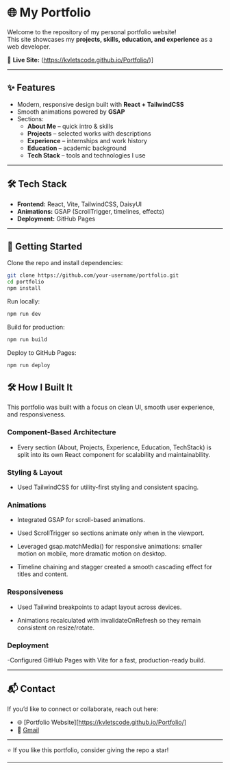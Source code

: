 
# 🌐 My Portfolio

Welcome to the repository of my personal portfolio website!  
This site showcases my **projects, skills, education, and experience** as a web developer.  

🔗 **Live Site:** (https://kvletscode.github.io/Portfolio/)]  

---

## ✨ Features
- Modern, responsive design built with **React + TailwindCSS**
- Smooth animations powered by **GSAP**
- Sections:
  - **About Me** – quick intro & skills
  - **Projects** – selected works with descriptions
  - **Experience** – internships and work history
  - **Education** – academic background
  - **Tech Stack** – tools and technologies I use

---

## 🛠 Tech Stack
- **Frontend:** React, Vite, TailwindCSS, DaisyUI  
- **Animations:** GSAP (ScrollTrigger, timelines, effects)  
- **Deployment:** GitHub Pages  

---

## 🚀 Getting Started

Clone the repo and install dependencies:

```bash
git clone https://github.com/your-username/portfolio.git
cd portfolio
npm install
````

Run locally:

```bash
npm run dev
```

Build for production:

```bash
npm run build
```

Deploy to GitHub Pages:

```bash
npm run deploy
```

## 🛠 How I Built It

This portfolio was built with a focus on clean UI, smooth user experience, and responsiveness.

### Component-Based Architecture
 - Every section (About, Projects, Experience, Education, TechStack) is split into its own React component for scalability and maintainability.

### Styling & Layout

 - Used TailwindCSS for utility-first styling and consistent spacing.

### Animations

- Integrated GSAP for scroll-based animations.

- Used ScrollTrigger so sections animate only when in the viewport.

- Leveraged gsap.matchMedia() for responsive animations: smaller motion on mobile, more dramatic motion on desktop.

- Timeline chaining and stagger created a smooth cascading effect for titles and content.

### Responsiveness

- Used Tailwind breakpoints to adapt layout across devices.

- Animations recalculated with invalidateOnRefresh so they remain consistent on resize/rotate.

### Deployment

 -Configured GitHub Pages with Vite for a fast, production-ready build.

---

## 📬 Contact

If you’d like to connect or collaborate, reach out here:

* 🌐 [Portfolio Website][https://kvletscode.github.io/Portfolio/]
* 📧 [Gmail](chaudharykeshu9@gmail.com)

---

⭐ If you like this portfolio, consider giving the repo a star!


---



